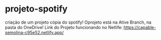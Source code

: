 # projeto-spotify
criação de um projeto cópia do spotify!
Oprojeto está na Ative Branch, na pasta do OneDrive! Link do Projeto funcionando no Netlife: https://capable-semolina-c95e52.netlify.app/
